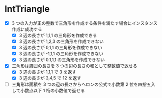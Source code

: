 # IntTriangle

- [x] 3 つの入力が正の整数で三角形を作成する条件を満たす場合にインスタンス作成に成功する
  - [x] 3 辺の長さが 1,1,1 の三角形を作成できる
  - [x] 3 辺の長さが 1,2,3 の三角形を作成できない
  - [x] 3 辺の長さが 0,1,1 の三角形を作成できない
  - [x] 3 辺の長さが -1,1,1 の三角形を作成できない
  - [x] 3 辺の長さが 0.1,1,1 の三角形を作成できない
- [x] 三角形は周囲の長さを 3 つの辺の長さの和として整数値で返せる
  - [x] 3 辺の長さが 1,1,1 で 3 を返す
  - [x] 3 辺の長さが 3,4,5 で 12 を返す
- [ ] 三角形は面積を 3 つの辺の長さからヘロンの公式で小数第 2 位を四捨五入して小数点以下 1 桁の小数値で返せる
